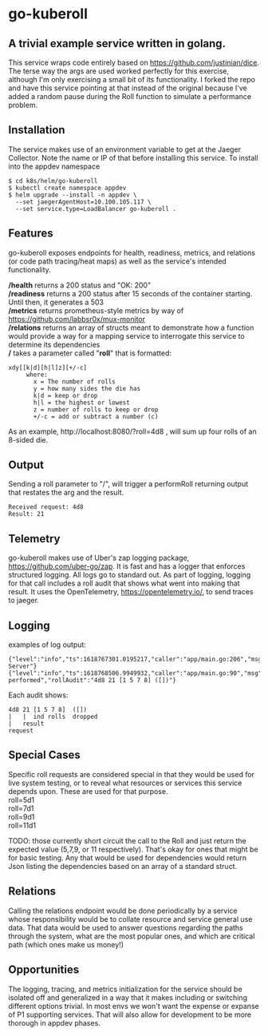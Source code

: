 # go-kuberoll
## A trivial example service written in golang. 
This service wraps code entirely based on https://github.com/justinian/dice.  The terse way the args are used worked perfectly for this exercise, although I'm only exercising a small bit of its functionality. I forked the repo and have this service pointing at that instead of the original because I've added a random pause during the Roll function to simulate a performance problem.

## Installation
The service makes use of an environment variable to get at the Jaeger Collector. Note the name or IP of that before installing this service.
To install into the appdev namespace
```
$ cd k8s/helm/go-kuberoll
$ kubectl create namespace appdev
$ helm upgrade --install -n appdev \ 
  --set jaegerAgentHost=10.100.105.117 \
  --set service.type=LoadBalancer go-kuberoll .
```

## Features
go-kuberoll exposes endpoints for health, readiness, metrics, and relations (or code path tracing/heat maps) as well as the service's intended functionality.

**/health** returns a 200 status and "OK: 200"  
**/readiness** returns a 200 status after 15 seconds of the container starting. Until then, it generates a 503  
**/metrics** returns prometheus-style metrics by way of https://github.com/labbsr0x/mux-monitor  
**/relations** returns an array of structs meant to demonstrate how a function would provide a way for a mapping service
to interrogate this service to determine its dependencies   
**/** takes a parameter called "**roll**" that is formatted: 

```
xdy[[k|d][h|l]z][+/-c]
     where:
       x = The number of rolls
       y = how many sides the die has
       k|d = keep or drop
       h|l = the highest or lowest
       z = number of rolls to keep or drop
       +/-c = add or subtract a number (c)
``` 
As an example, http://localhost:8080/?roll=4d8 , will sum up four rolls of an 8-sided die.

## Output
Sending a roll parameter to "/", will trigger a performRoll returning output that restates the arg and the result.
```
Received request: 4d8
Result: 21
```

## Telemetry
go-kuberoll makes use of Uber's zap logging package, https://github.com/uber-go/zap. It is fast and has a logger that enforces structured logging. All logs go to standard out. As part of logging, logging for that call includes a roll audit that shows what went into making that result.
It uses the OpenTelemetry, https://opentelemetry.io/,  to send traces to jaeger.

## Logging
examples of log output:  
```
{"level":"info","ts":1618767301.0195217,"caller":"app/main.go:206","msg":"Starting Server"}
{"level":"info","ts":1618768506.9949932,"caller":"app/main.go:90","msg":"getRoll performed","rollAudit":"4d8 21 [1 5 7 8] ([])"}
```
Each audit shows:
```
4d8 21 [1 5 7 8]  ([])
|   |  ind rolls  dropped
|   result
request
```
## Special Cases
Specific roll requests are considered special in that they would be used for live system testing, or to reveal what resources or services this service depends upon. These are used for that purpose.  
roll=5d1  
roll=7d1  
roll=9d1  
roll=11d1  

TODO: those currently short circuit the call to the Roll and just return the expected value (5,7,9, or 11 respectively).
      That's okay for ones that might be for basic testing.  Any that would be used for dependencies would return Json 
      listing the dependencies based on an array of a standard struct.

## Relations
Calling the relations endpoint would be done periodically by a service whose responsibility would be to collate resource and service general use data.  That data would be used to answer questions regarding the paths through the system, what are the most popular ones, and which are critical path (which ones make us money!)

## Opportunities 
The logging, tracing, and metrics initialization for the service should be isolated off and generalized in a way that it makes including or switching different options trivial.  In most envs we won't want the expense or expanse of P1 supporting services.   That will also allow for development to be more thorough in appdev phases.

